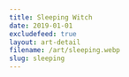 ```yaml
---
title: Sleeping Witch
date: 2019-01-01
excludefeed: true
layout: art-detail
filename: /art/sleeping.webp
slug: sleeping
---
```

